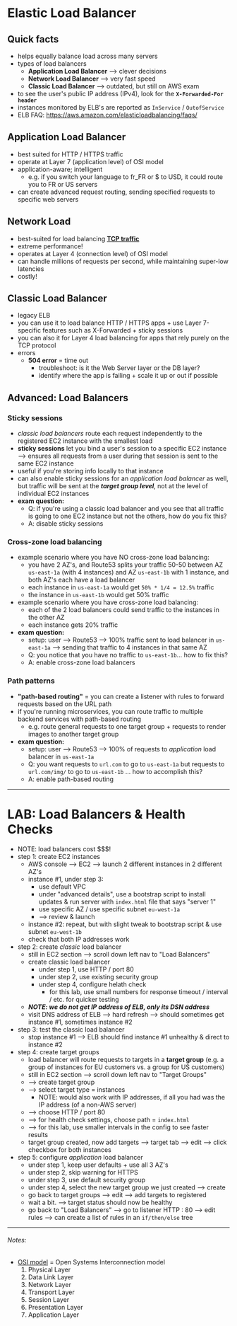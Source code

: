 # Elastic Load Balancer

## Quick facts
- helps equally balance load across many servers
- types of load balancers
  * __Application Load Balancer__ ⟶ clever decisions
  * __Network Load Balancer__ ⟶ very fast speed
  * __Classic Load Balancer__ ⟶ outdated, but still on AWS exam
- to see the user's public IP address (IPv4), look for the __`X-Forwarded-For header`__
- instances monitored by ELB's are reported as `InService` / `OutofService`
- ELB FAQ: https://aws.amazon.com/elasticloadbalancing/faqs/

## Application Load Balancer
- best suited for HTTP / HTTPS traffic
- operate at Layer 7 (application level) of OSI model
- application-aware; intelligent
  - e.g. if you switch your language to fr_FR or $ to USD, it could route you to FR or US servers
- can create advanced request routing, sending specified requests to specific web servers

## Network Load 
- best-suited for load balancing __[TCP traffic](https://en.wikipedia.org/wiki/Transmission_Control_Protocol)__
- extreme performance!
- operates at Layer 4 (connection level) of OSI model
- can handle millions of requests per second, while maintaining super-low latencies
- costly!

## Classic Load Balancer
- legacy ELB
- you can use it to load balance HTTP / HTTPS apps + use Layer 7-specific features such as X-Forwarded + sticky sessions
- you can also it for Layer 4 load balancing for apps that rely purely on the TCP protocol
- errors
  - __504 error__ = time out
    - troubleshoot: is it the Web Server layer or the DB layer?
    - identify where the app is failing + scale it up or out if possible

## Advanced: Load Balancers

### Sticky sessions
- _classic load balancers_ route each request independently to the registered EC2 instance with the smallest load
- __sticky sessions__ let you bind a user's session to a specific EC2 instance --> ensures all requests from a user during that session is sent to the same EC2 instance
- useful if you're storing info locally to that instance
- can also enable sticky sessions for an _application load balancer_ as well, but traffic will be sent at the ___target group level___, not at the level of individual EC2 instances
- __exam question:__
  - Q: if you're using a classic load balancer and you see that all traffic is going to one EC2 instance but not the others, how do you fix this?
  - A: disable sticky sessions

### Cross-zone load balancing
- example scenario where you have NO cross-zone load balancing:
  - you have 2 AZ's, and Route53 splits your traffic 50-50 between AZ `us-east-1a` (with 4 instances) and AZ `us-east-1b` with 1 instance, and both AZ's each have a load balancer
  - each instance in `us-east-1a` would get `50% * 1/4 = 12.5%` traffic
  - the instance in `us-east-1b` would get 50% traffic
- example scenario where you have cross-zone load balancing:
  - each of the 2 load balancers could send traffic to the instances in the other AZ
  - each instance gets 20% traffic
- __exam question:__
  - setup: user --> Route53 --> 100% traffic sent to load balancer in `us-east-1a` --> sending that traffic to 4 instances in that same AZ
  - Q: you notice that you have no traffic to `us-east-1b`... how to fix this?
  - A: enable cross-zone load balancers

### Path patterns
- __"path-based routing"__ = you can create a listener with rules to forward requests based on the URL path
- if you're running microservices, you can route traffic to multiple backend services with path-based routing
  - e.g. route general requests to one target group + requests to render images to another target group
- __exam question:__
  - setup: user --> Route53 --> 100% of requests to _application_ load balancer in `us-east-1a`
  - Q: you want requests to `url.com` to go to `us-east-1a` but requests to `url.com/img/` to go to `us-east-1b` ... how to accomplish this?
  - A: enable path-based routing

-----

# LAB: Load Balancers & Health Checks
- NOTE: load balancers cost $$$!
- step 1: create EC2 instances
  - AWS console --> EC2 --> launch 2 different instances in 2 different AZ's
  - instance #1, under step 3:
    - use default VPC
    - under "advanced details", use a bootstrap script to install updates & run server with `index.html` file that says "server 1"
    - use specific AZ / use specific subnet `eu-west-1a`
    - --> review & launch
  - instance #2: repeat, but with slight tweak to bootstrap script & use subnet `eu-west-1b`
  - check that both IP addresses work
- step 2: create _classic_ load balancer
  - still in EC2 section --> scroll down left nav to "Load Balancers"
  - create classic load balancer
    - under step 1, use HTTP / port 80
    - under step 2, use existing security group
    - under step 4, configure helath check
      - for this lab, use small numbers for response timeout / interval / etc. for quicker testing
  - ___NOTE: we do not get IP address of ELB, only its DSN address___
  - visit DNS address of ELB --> hard refresh --> should sometimes get instance #1, sometimes instance #2
- step 3: test the classic load balancer
  - stop instance #1 --> ELB should find instance #1 unhealthy & direct to instance #2
- step 4: create target groups
  - load balancer will route requests to targets in a __target group__ (e.g. a group of instances for EU customers vs. a group for US customers)
  - still in EC2 section --> scroll down left nav to "Target Groups"
  - --> create target group
  - --> select target type = instances
    - NOTE: would also work with IP addresses, if all you had was the IP address (of a non-AWS server)
  - --> choose HTTP / port 80
  - --> for health check settings, choose path = `index.html`
  - --> for this lab, use smaller intervals in the config to see faster results
  - target group created, now add targets --> target tab --> edit --> click checkbox for both instances
- step 5: configure _application_ load balancer
  - under step 1, keep user defaults + use all 3 AZ's
  - under step 2, skip warning for HTTPS
  - under step 3, use default security group
  - under step 4, select the new target group we just created --> create
  - go back to target groups --> edit --> add targets to registered
  - wait a bit. --> target status should now be healthy
  - go back to "Load Balancers" --> go to listener HTTP : 80 --> edit rules --> can create a list of rules in an `if/then/else` tree

-----

###### Notes:
- [OSI model](https://en.wikipedia.org/wiki/OSI_model) = Open Systems Interconnection model
  1. Physical Layer
  2. Data Link Layer
  3. Network Layer
  4. Transport Layer
  5. Session Layer
  6. Presentation Layer
  7. Application Layer